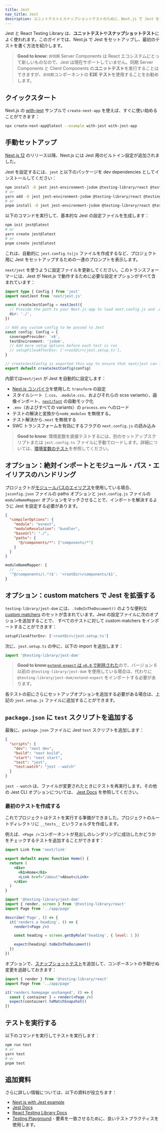 ```yaml
---
title: Jest
nav_title: Jest
description: ユニットテストとスナップショットテストのために、Next.js で Jest をセットアップする方法を学びます。
---
```


Jest と React Testing Library は、**ユニットテスト**や**スナップショットテスト**によく使われます。このガイドでは、Next.js で Jest をセットアップし、最初のテストを書く方法を紹介します。

> **Good to know:** `非同期` Server Components は React エコシステムにとって新しいものなので、Jest は現在サポートしていません。同期 Server Components と Client Components の**ユニットテスト**を実行することはできますが、`非同期`コンポーネントの **E2E テスト**を使用することをお勧めします。

## クイックスタート

Next.js の [with-jest](https://github.com/vercel/next.js/tree/canary/examples/with-jest) サンプルで `create-next-app` を使えば、すぐに使い始めることができます：

```bash title="Terminal"
npx create-next-app@latest --example with-jest with-jest-app
```

## 手動セットアップ

[Next.js 12](https://nextjs.org/blog/next-12) のリリース以降、Next.js には Jest 用のビルトイン設定が追加されました。

Jest を設定するには、`jest` と以下のパッケージを dev dependencies としてインストールしてください：

```bash title="Terminal"
npm install -D jest jest-environment-jsdom @testing-library/react @testing-library/jest-dom
# or
yarn add -D jest jest-environment-jsdom @testing-library/react @testing-library/jest-dom
# or
pnpm install -D jest jest-environment-jsdom @testing-library/react @testing-library/jest-dom
```

以下のコマンドを実行して、基本的な Jest の設定ファイルを生成します：

```bash title="Terminal"
npm init jest@latest
# or
yarn create jest@latest
# or
pnpm create jest@latest
```

これは、自動的に `jest.config.ts|js` ファイルを作成するなど、プロジェクト用に Jest をセットアップするための一連のプロンプトを表示します。

`next/jest` を使うように設定ファイルを更新してください。このトランスフォーマーには、Jest が Next.js で動作するために必要な設定オプションがすべて含まれています：

```ts title="jest.config.ts"
import type { Config } from 'jest'
import nextJest from 'next/jest.js'

const createJestConfig = nextJest({
  // Provide the path to your Next.js app to load next.config.js and .env files in your test environment
  dir: './',
})

// Add any custom config to be passed to Jest
const config: Config = {
  coverageProvider: 'v8',
  testEnvironment: 'jsdom',
  // Add more setup options before each test is run
  // setupFilesAfterEnv: ['<rootDir>/jest.setup.ts'],
}

// createJestConfig is exported this way to ensure that next/jest can load the Next.js config which is async
export default createJestConfig(config)
```

内部では`next/jest` が Jest を自動的に設定します：

- [Next.js コンパイラ](/docs/app-router/architecture/nextjs-compiler)を使用した `transform` の設定
- スタイルシート（`.css`、`.module.css`、およびそれらの scss variants）、画像インポート、[`next/font`](/docs/app-router/building-your-application/optimizing/fonts) の自動モック化
- `.env`（およびすべての variants）の `process.env` へのロード
- テストの解決と変換から`node_modules` を無視する。
- テスト解決から`.next` を無視する
- SWC トランスフォームを有効にするフラグの `next.config.js` の読み込み

> **Good to know**: 環境変数を直接テストするには、別のセットアップスクリプトまたは `jest.config.ts` ファイルに手動でロードします。詳細については、[環境変数のテスト](/docs/app-router/building-your-application/configuring/environment-variables#test-environment-variables)を参照してください。

## オプション：絶対インポートとモジュール・パス・エイリアスのハンドリング

プロジェクトが[モジュールパスのエイリアス](/docs/app-router/building-your-application/configuring/absolute-imports-and-module-aliases)を使用している場合、`jsconfig.json` ファイルの paths オプションと `jest.config.js` ファイルの `moduleNameMapper` オプションをマッチさせることで、インポートを解決するように Jest を設定する必要があります。

```json title="tsconfig.json or jsconfig.json"
{
  "compilerOptions": {
    "module": "esnext",
    "moduleResolution": "bundler",
    "baseUrl": "./",
    "paths": {
      "@/components/*": ["components/*"]
    }
  }
}
```

```js title="jest.config.js"
moduleNameMapper: {
  // ...
  '^@/components/(.*)$': '<rootDir>/components/$1',
}
```

## オプション：custom matchers で Jest を拡張する

`testing-library/jest-dom` には、`.toBeInTheDocument()` のような便利な [custom matchers](https://github.com/testing-library/jest-dom#custom-matchers) のセットが含まれています。Jest の設定ファイルに次のオプションを追加することで、 すべてのテストに対して custom matchers をインポートすることができます：

```ts title="jest.config.ts"
setupFilesAfterEnv: ['<rootDir>/jest.setup.ts']
```

次に、`jest.setup.ts` の中に、以下の import を追加します：

```ts title="jest.setup.ts" switcher
import '@testing-library/jest-dom'
```

> **Good to know:**[`extend-expect` は `v6.0` で削除された](https://github.com/testing-library/jest-dom/releases/tag/v6.0.0)ので、バージョン 6 以前の `@testing-library/jest-dom` を使用している場合は、代わりに `@testing-library/jest-dom/extend-expect` をインポートする必要があります。

各テストの前にさらにセットアップオプションを追加する必要がある場合は、上記の `jest.setup.js` ファイルに追加することができます。

## `package.json` に `test` スクリプトを追加する

最後に、`package.json` ファイルに Jest `test` スクリプトを追加します：

```json filename="package.json" highlight={6-7}
{
  "scripts": {
    "dev": "next dev",
    "build": "next build",
    "start": "next start",
    "test": "jest",
    "test:watch": "jest --watch"
  }
}
```

`jest --watch` は、ファイルが変更されたときにテストを再実行します。その他の Jest CLI オプションについては、 [Jest Docs](https://jestjs.io/docs/cli#reference) を参照してください。

### 最初のテストを作成する

これでプロジェクトはテストを実行する準備ができました。プロジェクトのルートディレクトリに `__tests__` というフォルダを作成します。

例えば、`<Page />`コンポーネントが見出しのレンダリングに成功したかどうかをチェックするテストを追加することができます：

```jsx title="app/page.js
import Link from 'next/link'

export default async function Home() {
  return (
    <div>
      <h1>Home</h1>
      <Link href="/about">About</Link>
    </div>
  )
}
```

```jsx title="__tests__/page.test.jsx"
import '@testing-library/jest-dom'
import { render, screen } from '@testing-library/react'
import Page from '../app/page'

describe('Page', () => {
  it('renders a heading', () => {
    render(<Page />)

    const heading = screen.getByRole('heading', { level: 1 })

    expect(heading).toBeInTheDocument()
  })
})
```

オプションで、[スナップショットテスト](https://jestjs.io/docs/snapshot-testing)を追加して、コンポーネントの予期せぬ変更を追跡しておきます：

```jsx title="__tests__/snapshot.js"
import { render } from '@testing-library/react'
import Page from '../app/page'

it('renders homepage unchanged', () => {
  const { container } = render(<Page />)
  expect(container).toMatchSnapshot()
})
```

## テストを実行する

以下のコマンドを実行してテストを実行します：

```bash title="Terminal"
npm run test
# or
yarn test
# or
pnpm test
```

## 追加資料

さらに詳しい情報については、以下の資料が役立ちます：

- [Next.js with Jest example](https://github.com/vercel/next.js/tree/canary/examples/with-jest)
- [Jest Docs](https://jestjs.io/docs/getting-started)
- [React Testing Library Docs](https://testing-library.com/docs/react-testing-library/intro/)
- [Testing Playground](https://testing-playground.com/) - 要素を一致させるために、良いテストプラクティスを使用します。
